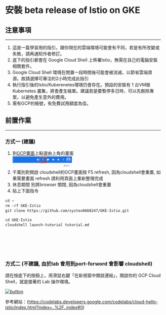 # 安裝 beta release of Istio on GKE
## 注意事項
---
1. 這是一篇學習用的指引，跟你現在的雲端環境可能會有不同，若是有所改變或失敗，請再通知作者修訂。
2. 底下的指引都會在 Google Cloud Shell 上佈署Istio，無需在自己的電腦安裝相關套件。
3. Google Cloud Shell 環境在閒置一段時間後可能會被消滅，以節省雲端資源。故請選擇可專注的2小時完成此指引
4. 執行指引後的Istio/Kuberenetes環境仍會存在。預設的安裝有 1 台VM做 Kubernetes 叢集，將會產生帳單。建議若是要暫停多日時，可以先刪除專案，以避免產生意外的費用。
5. 需有GCP的帳號，有免費試用額度為佳。

## 前置作業
---
 
   ### 方式一  (建議)
   1. 到[GCP畫面](https://console.cloud.google.com/home/dashboard)上點選由上角的畫面 <br>
       <img src="imgs/shell.jpg" width = "40%" />
   2. 千萬別對開啟 cloudshell的GCP畫面按 F5 refresh, 因為cloudshell會重置, 如果需要畫面 refresh 請利用頁面上重新整理完成
   3. 休息期間 別將browser 關閉, 因為cloudshell會重置
   4. 貼上下面指令
   
``` 
cd ~
rm -rf GKE-Istio
git clone https://github.com/systex0668247/GKE-Istio.git
```

```
cd GKE-Istio
cloudshell launch-tutorial tutorial.md
```

   
</br>

</br>

</br>

</br>

### 方式二  (不建議, 由於lab 會用到port-forword 會影響 cloudshell)
   請在按底下的按鈕上，用滑鼠右鍵「在新視窗中開啟連結」，開啟你的 GCP Cloud Shell，就是接著的 Lab 操作環境。
   
   [![button](http://gstatic.com/cloudssh/images/open-btn.png)](https://console.cloud.google.com/cloudshell/open?git_repo=https://github.com/systex0668247/GKE-Istio&page=shell&tutorial=tutorial.md)
   

參考網站：(https://codelabs.developers.google.com/codelabs/cloud-hello-istio/index.html?index=..%2F..index#0)
